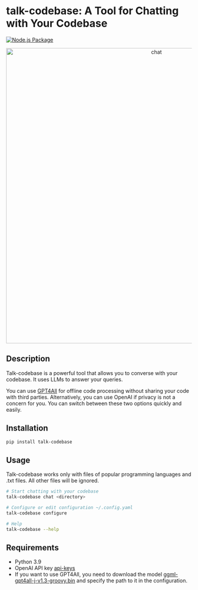 # talk-codebase: A Tool for Chatting with Your Codebase

[![Node.js Package](https://github.com/rsaryev/talk-codebase/actions/workflows/python-publish.yml/badge.svg)](https://github.com/rsaryev/talk-codebase/actions/workflows/python-publish.yml)

<p align="center">
  <img src="https://github.com/rsaryev/talk-codebase/assets/70219513/b5d338f9-14a5-417b-9690-83f5cd66facf" width="800" alt="chat">
</p>

## Description

Talk-codebase is a powerful tool that allows you to converse with your codebase. It uses LLMs to answer your queries.

You can use [GPT4All](https://github.com/nomic-ai/gpt4all) for offline code processing without sharing your code with
third parties. Alternatively, you can use OpenAI if privacy is not a concern for you. You can switch between these two
options quickly and easily.

## Installation

```bash
pip install talk-codebase
```

## Usage

Talk-codebase works only with files of popular programming languages and .txt files. All other files will be ignored.

```bash
# Start chatting with your codebase
talk-codebase chat <directory>

# Configure or edit configuration ~/.config.yaml
talk-codebase configure

# Help
talk-codebase --help
```

## Requirements

- Python 3.9
- OpenAI API key [api-keys](https://platform.openai.com/account/api-keys)
- If you want to use GPT4All, you need to download the
  model [ggml-gpt4all-j-v1.3-groovy.bin](https://gpt4all.io/models/ggml-gpt4all-j-v1.3-groovy.bin) and specify the path
  to it in the configuration.